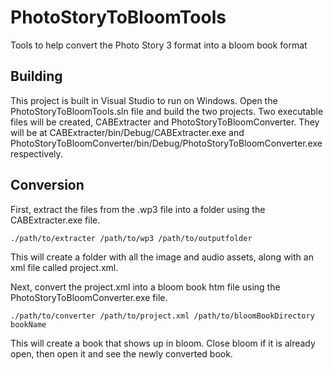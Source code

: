 # PhotoStoryToBloomTools

Tools to help convert the Photo Story 3 format into a bloom book format

## Building

This project is built in Visual Studio to run on Windows. Open the PhotoStoryToBloomTools.sln file and build the two projects. Two executable files will be created, CABExtracter and PhotoStoryToBloomConverter. They will be at CABExtracter/bin/Debug/CABExtracter.exe and PhotoStoryToBloomConverter/bin/Debug/PhotoStoryToBloomConverter.exe respectively.

## Conversion

First, extract the files from the .wp3 file into a folder using the CABExtracter.exe file. 

    ./path/to/extracter /path/to/wp3 /path/to/outputfolder

This will create a folder with all the image and audio assets, along with an xml file called project.xml.

Next, convert the project.xml into a bloom book htm file using the PhotoStoryToBloomConverter.exe file.

    ./path/to/converter /path/to/project.xml /path/to/bloomBookDirectory bookName

This will create a book that shows up in bloom. Close bloom if it is already open, then open it and see the newly converted book.

